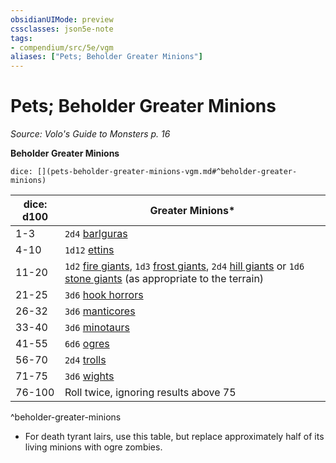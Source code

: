 ```yaml
---
obsidianUIMode: preview
cssclasses: json5e-note
tags:
- compendium/src/5e/vgm
aliases: ["Pets; Beholder Greater Minions"]
---
```

# Pets; Beholder Greater Minions
*Source: Volo's Guide to Monsters p. 16* 

**Beholder Greater Minions**

`dice: [](pets-beholder-greater-minions-vgm.md#^beholder-greater-minions)`

| dice: d100 | Greater Minions* |
|------------|------------------|
| 1-3 | `2d4` [barlguras](/Systems/5e/bestiary/fiend/barlgura.md) |
| 4-10 | `1d12` [ettins](/Systems/5e/bestiary/giant/ettin.md) |
| 11-20 | `1d2` [fire giants](/Systems/5e/bestiary/giant/fire-giant.md), `1d3` [frost giants](/Systems/5e/bestiary/giant/frost-giant.md), `2d4` [hill giants](/Systems/5e/bestiary/giant/hill-giant.md) or `1d6` [stone giants](/Systems/5e/bestiary/giant/stone-giant.md) (as appropriate to the terrain) |
| 21-25 | `3d6` [hook horrors](/Systems/5e/bestiary/monstrosity/hook-horror.md) |
| 26-32 | `3d6` [manticores](/Systems/5e/bestiary/monstrosity/manticore.md) |
| 33-40 | `3d6` [minotaurs](/Systems/5e/bestiary/monstrosity/minotaur.md) |
| 41-55 | `6d6` [ogres](/Systems/5e/bestiary/giant/ogre.md) |
| 56-70 | `2d4` [trolls](/Systems/5e/bestiary/giant/troll.md) |
| 71-75 | `3d6` [wights](/Systems/5e/bestiary/undead/wight.md) |
| 76-100 | Roll twice, ignoring results above 75 |
^beholder-greater-minions

* For death tyrant lairs, use this table, but replace approximately half of its living minions with ogre zombies.